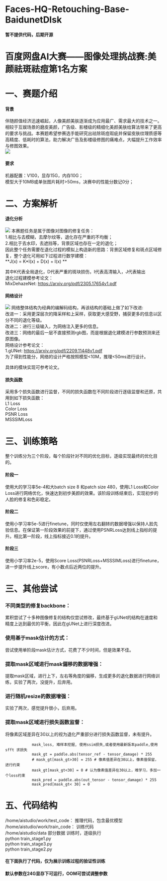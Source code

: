# Faces-HQ-Retouching-Base-BaidunetDIsk
#### 暂不提供代码，后期开源    

# 百度网盘AI大赛——图像处理挑战赛:美颜祛斑祛痘第1名方案
# 一、赛题介绍
#### 背景
伴随颜值经济迅速崛起，人像美颜美肤逐渐成为应用最广、需求最大的技术之一。相较于互娱场景的磨皮美颜，广告级、影楼级的精细化美颜美肤给算法带来了更高的要求与挑战。本赛题希望参赛选手能研究出祛除斑痘瑕疵并保留皮肤纹理质感等高精度、低耗时的算法，助力解决广告及影楼级修图的痛难点，大幅提升工作效率与修图效果。           
![](https://ai-studio-static-online.cdn.bcebos.com/434c7b30dc1145e98be3d7ae647d2eb02aa6c796b05349b3aac365d91b664538)
#### 要求
机器配置：V100，显存15G，内存10G；    
模型大于10MB或单张图片耗时>50ms，决赛中的性能分数记0分；    

# 二、方案解析
#### 退化分析
![](https://ai-studio-static-online.cdn.bcebos.com/65e73abad2c844e497a72070960bc9dbc8213451558f4988a89bac9b7d416d52)
本赛题任务是属于图像对图像的修复任务：    
1.相比与去模糊，去摩尔纹等，退化存在严重的不均衡；    
2.相比于去水印，去遮挡等，背景区域也存在一定的退化；     
因此整个任务需要在退化过程的模拟上构造新的思路：背景区域修复和斑点区域修复，整个退化可用如下过程进行数学建模：    
**J(x) = K*I(x) + D(x) + I(x)  **
 
其中K代表全局退化，D代表严重的斑块损伤，I代表高清输入，J代表输出   
退化过程建模参考论文：       
MixDehazeNet: https://arxiv.org/pdf/2305.17654v1.pdf
#### 网络设计
![](https://ai-studio-static-online.cdn.bcebos.com/b2325baf621c4a7db39b67e601281ed15b7526332a2c41808e376b0bf7850aaf)
网络整体结构为经典的编解码结构，再该结构的基础上做了如下改进:    
改进一：采用更深层次的降采样和上采样，获取更大感受野，捕获更多的信息以区分不同的退化等级。    
改进二：进行三级输入，为网络注入更多的信息。    
改进三：网络的最后一层不直接预测rgb图，而是根据退化建模进行参数预测来还原图像。    
网络设计参考论文：       
1.gUNet: https://arxiv.org/pdf/2209.11448v1.pdf    
为了得到性能分，网络的设计严格按照模型<10M，推理<50ms进行设计。   

具体的模块实现可参考论文。
#### 损失函数
采用多个损失函数进行监督，不同的损失函数在不同阶段进行逐级监督和还原，共用到如下损失函数：    
L1 Loss    
Color Loss    
PSNR Loss    
MSSSIMLoss    

# 三、训练策略
整个训练分为三个阶段，每个阶段针对不同的优化目标，逐级实现最终的优化目的。
#### 阶段一
使用大的学习率5e-4和大batch size 8 和patch size 480，使用L1 Loss和Color Loss进行网络优化，快速达到初步美颜的效果。该阶段训练结束后，实现初步的人脸的修复和色彩稳定。
#### 阶段二
使用小学习率5e-5进行finetune，同时仅使用左右翻转的数据增强以保持人脸先验信息。在保证第一阶段效果的前提下，通过使用PSNRLoss达到线上指标的提升。相比第一阶段，线上指标接近0.1的提升。
#### 阶段三
使用小学习率2e-5，使用Score Loss(PSNRLoss+MSSSIMLoss)进行finetune，进一步提升线上score，有小数点后近两位的提升。
  
# 三、其他尝试
### 不同类型的修复backbone：
累积尝试了十多种图像修复的结构仅尝试修改，最终基于gUNet的结构在速度和精度上达到最优的平衡，因此在gUNet上进行深度改进。
### 使用基于mask估计的方式：   
尝试使用单阶段mask估计方式，花费了不少时间，但是效果不佳。
### 提取mask区域进行mask偏移的数据增强：
提取mask区域，进行上下，左右等角度的偏移，生成更多的退化数据进行网络训练，实验了两次，没提升，后弃用。
### 进行随机resize的数据增强：
实验了两次，感觉提升很小，后弃用。
### 提取mask区域进行损失函数监督：
将像素区域差异在30以上的视为退化严重部分进行损失函数监督，未有提升。
```
            mask_loss, 难样本挖掘, 使用ssim损失,或者使用最新版本paddle,使用sfft 求损失
            mask_gt = paddle.abs(tensor_ref - tensor_damage) * 255
            # mask_gt[mask_gt>30] = 255 # 像素值差异在30以上，像素值保留，进行约束
            mask_gt[mask_gt<30] = 0 # 认为像素值差异在30以上，难学习，多加一个loss约束
            mask_pred = paddle.abs(out_tensor - tensor_damage) * 255
            mask_pred[mask_gt< 30] = 0
```

# 五、代码结构
/home/aistudio/work/test_code：      推理代码，包含最优模型      
/home/aistudio/work/train_code：     训练代码    
/home/aistudio/data             部分数据
训练时，逐级执行   
python train_stage1.py     
python train_stage3.py     
python train_stage2.py      
#### 在下面执行了代码，仅为展示训练过程的验证性训练
#### 默认参数在24G显存下可运行，OOM可尝试调整参数

 
